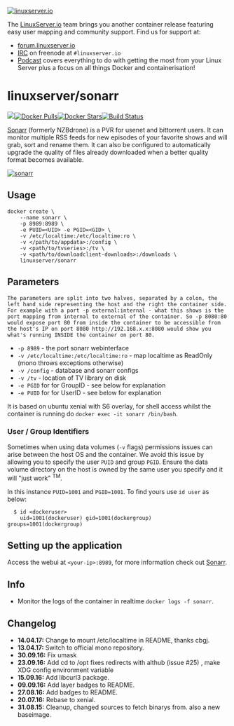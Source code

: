 [linuxserverurl]: https://linuxserver.io
[forumurl]: https://forum.linuxserver.io
[ircurl]: https://www.linuxserver.io/irc/
[podcasturl]: https://www.linuxserver.io/podcast/
[appurl]: https://sonarr.tv/
[hub]: https://hub.docker.com/r/linuxserver/sonarr/

[![linuxserver.io](https://raw.githubusercontent.com/linuxserver/docker-templates/master/linuxserver.io/img/linuxserver_medium.png)][linuxserverurl]

The [LinuxServer.io][linuxserverurl] team brings you another container release featuring easy user mapping and community support. Find us for support at:
* [forum.linuxserver.io][forumurl]
* [IRC][ircurl] on freenode at `#linuxserver.io`
* [Podcast][podcasturl] covers everything to do with getting the most from your Linux Server plus a focus on all things Docker and containerisation!

# linuxserver/sonarr

[![](https://images.microbadger.com/badges/image/linuxserver/sonarr.svg)](http://microbadger.com/images/linuxserver/sonarr "Get your own image badge on microbadger.com")[![Docker Pulls](https://img.shields.io/docker/pulls/linuxserver/sonarr.svg)][hub][![Docker Stars](https://img.shields.io/docker/stars/linuxserver/sonarr.svg)][hub][![Build Status](http://jenkins.linuxserver.io:8080/buildStatus/icon?job=Dockers/LinuxServer.io-hub-built/linuxserver-sonarr)](http://jenkins.linuxserver.io:8080/job/Dockers/job/LinuxServer.io-hub-built/job/linuxserver-sonarr/)

[Sonarr](https://sonarr.tv/) (formerly NZBdrone) is a PVR for usenet and bittorrent users. It can monitor multiple RSS feeds for new episodes of your favorite shows and will grab, sort and rename them. It can also be configured to automatically upgrade the quality of files already downloaded when a better quality format becomes available.

[![sonarr](https://raw.githubusercontent.com/linuxserver/docker-templates/master/linuxserver.io/img/sonarr-banner.png)][appurl]

## Usage

```
docker create \
	--name sonarr \
	-p 8989:8989 \
	-e PUID=<UID> -e PGID=<GID> \
	-v /etc/localtime:/etc/localtime:ro \
	-v </path/to/appdata>:/config \
	-v <path/to/tvseries>:/tv \
	-v <path/to/downloadclient-downloads>:/downloads \
	linuxserver/sonarr
```

## Parameters

`The parameters are split into two halves, separated by a colon, the left hand side representing the host and the right the container side. 
For example with a port -p external:internal - what this shows is the port mapping from internal to external of the container.
So -p 8080:80 would expose port 80 from inside the container to be accessible from the host's IP on port 8080
http://192.168.x.x:8080 would show you what's running INSIDE the container on port 80.`


* `-p 8989` - the port sonarr webinterface
* `-v /etc/localtime:/etc/localtime:ro` - map localtime as ReadOnly (mono throws exceptions otherwise)
* `-v /config` - database and sonarr configs
* `-v /tv` - location of TV library on disk
* `-e PGID` for for GroupID - see below for explanation
* `-e PUID` for for UserID - see below for explanation

It is based on ubuntu xenial with S6 overlay, for shell access whilst the container is running do `docker exec -it sonarr /bin/bash`.

### User / Group Identifiers

Sometimes when using data volumes (`-v` flags) permissions issues can arise between the host OS and the container. We avoid this issue by allowing you to specify the user `PUID` and group `PGID`. Ensure the data volume directory on the host is owned by the same user you specify and it will "just work" <sup>TM</sup>.

In this instance `PUID=1001` and `PGID=1001`. To find yours use `id user` as below:

```
  $ id <dockeruser>
    uid=1001(dockeruser) gid=1001(dockergroup) groups=1001(dockergroup)
```

## Setting up the application
Access the webui at `<your-ip>:8989`, for more information check out [Sonarr](https://sonarr.tv/).

## Info

* Monitor the logs of the container in realtime `docker logs -f sonarr`.

## Changelog

+ **14.04.17:** Change to mount /etc/localtime in README, thanks cbgj.
+ **13.04.17:** Switch to official mono repository.
+ **30.09.16:** Fix umask
+ **23.09.16:** Add cd to /opt fixes redirects with althub (issue #25)
, make XDG config environment variable
+ **15.09.16:** Add libcurl3 package.
+ **09.09.16:** Add layer badges to README.
+ **27.08.16:** Add badges to README.
+ **20.07.16:** Rebase to xenial.
+ **31.08.15:** Cleanup, changed sources to fetch binarys from. also a new baseimage. 
